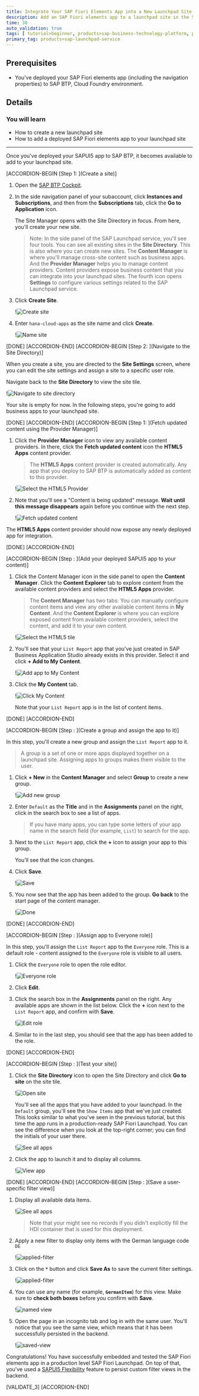 ```yaml
---
title: Integrate Your SAP Fiori Elements App into a New Launchpad Site
description: Add an SAP Fiori elements app to a launchpad site in the SAP Launchpad service.
time: 30
auto_validation: true
tags: [ tutorial>beginner, products>sap-business-technology-platform, products>sap-launchpad-service, products>sap-fiori, topic>html5, topic>sapui5]
primary_tag: products>sap-launchpad-service
---
```


## Prerequisites
 - You've deployed your SAP Fiori elements app (including the navigation properties) to SAP BTP, Cloud Foundry environment.


## Details
### You will learn
  - How to create a new launchpad site
  - How to add a deployed SAP Fiori elements app to your launchpad site

---
Once you've deployed your SAPUI5 app to SAP BTP, it becomes available to add to your launchpad site.


[ACCORDION-BEGIN [Step 1: ](Create a site)]


1. Open the [SAP BTP Cockpit](https://account.hanatrial.ondemand.com/cockpit#/home/trialhome).


2. In the side navigation panel of your subaccount, click **Instances and Subscriptions**, and then from the **Subscriptions** tab, click the **Go to Application** icon.

    The Site Manager opens with the Site Directory in focus. From here, you'll create your new site.

    > Note: In the side panel of the SAP Launchpad service, you'll see four tools. You can see all existing sites in the **Site Directory**. This is also where you can create new sites. The **Content Manager**  is where you'll manage cross-site content such as business apps. And the **Provider Manager** helps you to manage content providers. Content providers expose business content that you can integrate into your launchpad sites. The fourth icon opens **Settings** to configure various settings related to the SAP Launchpad service.

3. Click **Create Site**.

    !![Create site](1_create_new_site.png)

4. Enter `hana-cloud-apps` as the site name and click **Create**.

    !![Name site](2_name_site.png)



[DONE]
[ACCORDION-END]
[ACCORDION-BEGIN [Step 2: ](Navigate to the Site Directory)]

When you create a site, you are directed to the **Site Settings** screen, where you can edit the site settings and assign a site to a specific user role.

Navigate back to the **Site Directory** to view the site tile.

!![Navigate to site directory](3_to_site_directory.png)


Your site is empty for now. In the following steps, you're going to add business apps to your launchpad site.


[DONE]
[ACCORDION-END]
[ACCORDION-BEGIN [Step 1: ](Fetch updated content using the Provider Manager)]

1. Click the **Provider Manager** icon to view any available content providers. In there, click the **Fetch updated content** icon the **HTML5 Apps** content provider.

    >The **HTML5 Apps** content provider is created automatically. Any app that you deploy to SAP BTP is automatically added as content to this provider.

    !![Select the HTML5 Provider](3-HTML5-provider.png)

2. Note that you'll see a "Content is being updated" message. **Wait until this message disappears** again before you continue with the next step.

    !![Fetch updated content](updating-content.png)

The **HTML5 Apps** content provider should now expose any newly deployed app for integration.

[DONE]
[ACCORDION-END]

[ACCORDION-BEGIN [Step : ](Add your deployed SAPUI5 app to your content)]

1. Click the Content Manager icon in the side panel to open the **Content Manager**. Click the **Content Explorer** tab to explore content from the available content providers and select the **HTML5 Apps** provider.

    >The **Content Manager** has two tabs: You can manually configure content items and view any other available content items in **My Content**. And the **Content Explorer** is where you can explore exposed content from available content providers, select the content, and add it to your own content.

    !![Select the HTML5 tile](3a-select-HTML5-tile.png)

4. You'll see that your `List Report` app that you've just created in SAP Business Application Studio already exists in this provider. Select it and click **+ Add to My Content**.

    !![Add app to My Content](3b-select-HTML5-app.png)

5. Click the **My Content** tab.

    !![Click My Content](3c-click-my-content.png)

    Note that your `List Report` app is in the list of content items.

[DONE]
[ACCORDION-END]


[ACCORDION-BEGIN [Step : ](Create a group and assign the app to it)]

In this step, you'll create a new group and assign the `List Report` app to it.

> A group is a set of one or more apps displayed together on a launchpad site. Assigning apps to groups makes them visible to the user.

1. Click **+ New** in the **Content Manager** and select **Group** to create a new group.

    !![Add new group](6-add-group.png)

2. Enter `Default` as the **Title** and in the **Assignments** panel on the right, click in the search box to see a list of apps.

    >If you have many apps, you can type some letters of your app name in the search field (for example, `List`) to search for the app.

4. Next to the `List Report` app, click the **+** icon to assign your app to this group.

    You'll see that the icon changes.

4. Click **Save**.

    !![Save](8-save.png)

4. You now see that the app has been added to the group. **Go back** to the start page of the content manager.

    !![Done](8-done.png)



[DONE]
[ACCORDION-END]

[ACCORDION-BEGIN [Step : ](Assign app to Everyone role)]

In this step, you'll assign the `List Report` app to the `Everyone` role. This is a default role - content assigned to the `Everyone` role is visible to all users.

1. Click the `Everyone` role to open the role editor.

    !![Everyone role](9a-everyone-role.png)

3. Click **Edit**.

4. Click the search box in the **Assignments** panel on the right. Any available apps are shown in the list below. Click the **+** icon next to the `List Report` app, and confirm with **Save**.

    !![Edit role](10-edit-role.png)

6. Similar to in the last step, you should see that the app has been added to the role.

[DONE]
[ACCORDION-END]

[ACCORDION-BEGIN [Step : ](Test your site)]

1. Click the **Site Directory** icon to open the Site Directory and click **Go to site** on the site tile.

    !![Open site](12-go-to-site.png)

    You'll see all the apps that you have added to your launchpad. In the `Default` group, you'll see the `Show Items` app that we've just created. This looks similar to what you've seen in the previous tutorial, but this time the app runs in a production-ready SAP Fiori Launchpad. You can see the difference when you look at the top-right corner; you can find the initials of your user there.

    !![See all apps](12a-view-launchpad.png)


3. Click the app to launch it and to display all columns.

    !![View app](13-fe-app.png)

[DONE]
[ACCORDION-END]
[ACCORDION-BEGIN [Step : ](Save a user-specific filter view)]

1. Display all available data items.

    !![See all apps](see-all.png)

    > Note that your might see no records if you didn't explicitly fill the HDI container that is used for this deployment.

2. Apply a new filter to display only items with the German language code `DE`

    !![applied-filter](applied-filter.png)

2. Click on the **˅** button and click **Save As** to save the current filter settings.

    !![applied-filter](new-view.png)

2. You can use any name (for example, **`GermanItem`**) for this view. Make sure to **check both boxes** before you confirm with **Save**.

    !![named view](named-view.png)

2. Open the page in an incognito tab and log in with the same user. You'll notice that you see the same view, which means that it has been successfully persisted in the backend.

    !![saved-view](saved-view.png)


Congratulations! You have successfully embedded and tested the SAP Fiori elements app in a production level SAP Fiori Launchpad. On top of that, you've used a [SAPUI5 Flexibility](https://sapui5.hana.ondemand.com/#/topic/a8e55aa2f8bc4127923b20685a6d1621) feature to persist custom filter views in the backend.


[VALIDATE_3]
[ACCORDION-END]
